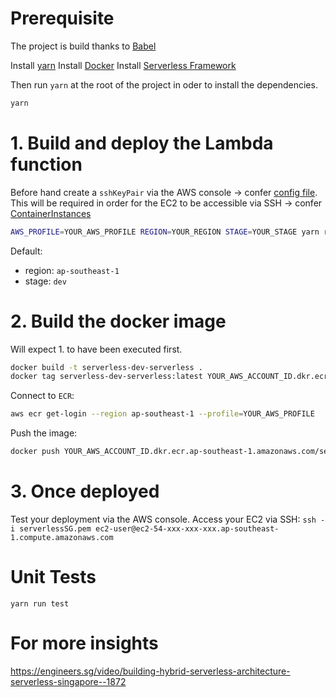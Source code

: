 # Prerequisite

The project is build thanks to [Babel](https://babeljs.io/)

Install [yarn](https://yarnpkg.com/en/docs/getting-started)
Install [Docker](https://docs.docker.com/engine/installation/)
Install [Serverless Framework](https://github.com/serverless/serverless)

Then run `yarn` at the root of the project in oder to install the dependencies.

```bash
yarn
```

# 1. Build and deploy the Lambda function

Before hand create a `sshKeyPair` via the AWS console -> confer [config file](./config/common.js).
This will be required in order for the EC2 to be accessible via SSH -> confer [ContainerInstances](./cloudformation/template.yml)


```bash
AWS_PROFILE=YOUR_AWS_PROFILE REGION=YOUR_REGION STAGE=YOUR_STAGE yarn run sls:build
```

Default:

- region: `ap-southeast-1`
- stage: `dev`

# 2. Build the docker image

Will expect 1. to have been executed first.

```bash
docker build -t serverless-dev-serverless .
docker tag serverless-dev-serverless:latest YOUR_AWS_ACCOUNT_ID.dkr.ecr.ap-southeast-1.amazonaws.com/serverless-dev-serverless:latest
```

Connect to `ECR`:

```bash
aws ecr get-login --region ap-southeast-1 --profile=YOUR_AWS_PROFILE
```

Push the image:

```bash
docker push YOUR_AWS_ACCOUNT_ID.dkr.ecr.ap-southeast-1.amazonaws.com/serverless-dev-serverless:latest
```

# 3. Once deployed

Test your deployment via the AWS console.
Access your EC2 via SSH: `ssh -i serverlessSG.pem ec2-user@ec2-54-xxx-xxx-xxx.ap-southeast-1.compute.amazonaws.com`

# Unit Tests

`yarn run test`

# For more insights

https://engineers.sg/video/building-hybrid-serverless-architecture-serverless-singapore--1872
